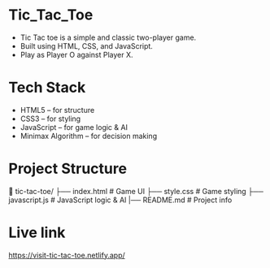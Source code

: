 # Tic_Tac_Toe
-	Tic Tac toe is a simple and classic two-player game.
-	Built using HTML, CSS, and JavaScript.
- Play as Player O against Player X.
 
# Tech Stack
-	HTML5 – for structure
-	CSS3 – for styling
-	JavaScript – for game logic & AI
-	Minimax Algorithm – for decision making

# Project Structure
📁 tic-tac-toe/ 
├── index.html # Game UI 
├── style.css # Game styling 
├── javascript.js # JavaScript logic & AI 
|── README.md # Project info

# Live link
https://visit-tic-tac-toe.netlify.app/



